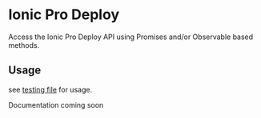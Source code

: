 # Ionic Pro Deploy

Access the Ionic Pro Deploy API using Promises and/or Observable based methods.

## Usage
see [testing file](/src/ionicpro-deploy/ionicpro-deploy.service.spec.ts) for usage.

Documentation coming soon

